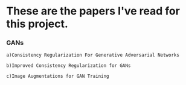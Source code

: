# These are the papers I've read for this project.
### GANs

    a)Consistency Regularization For Generative Adversarial Networks
  
    b)Improved Consistency Regularization for GANs
  
    c)Image Augmentations for GAN Training

